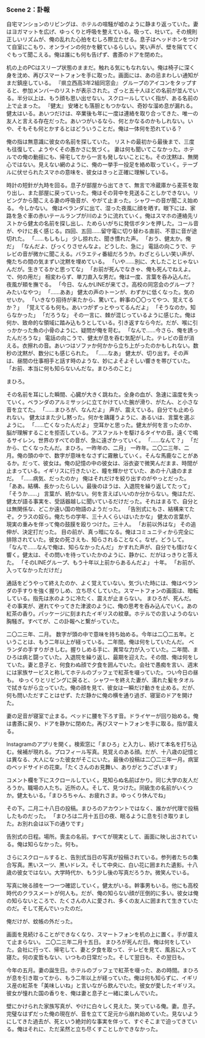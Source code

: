 ### Scene 2：訃報

自宅マンションのリビングは、ホテルの喧騒が嘘のように静まり返っていた。妻はヨガマットを広げ、ゆっくりと呼吸を整えている。吸って、吐いて。その規則正しいリズムが、俺の乱れた心拍をむしろ際立たせる。息子はヘッドホンをつけて自室にこもり、オンラインの何かを観ているらしい。笑い声が、壁を隔ててくぐもって聞こえる。俺は誰にも何も告げず、書斎のドアを閉めた。

机の上のPCはスリープ状態のままだ。触れる気にもなれない。俺は椅子に深く身を沈め、再びスマートフォンを手に取った。画面には、あの忌まわしい通知がまだ鎮座している。
『県立西高3年2組同窓会』
グループのアイコンをタップすると、参加メンバーのリストが表示された。ざっと五十人ほどの名前が並んでいる。半分以上は、もう顔も思い出せない。スクロールしていく指が、ある名前の上で止まった。
『健太』
安堵とも落胆ともつかない、奇妙な溜め息が漏れる。健太はいる。あいつだけは、卒業後も年に一度は連絡を取り合ってきた、唯一の友人と言える存在だった。あいつがいるなら、何とかなるのかもしれない。いや、そもそも何とかするとはどういうことだ。俺は一体何を恐れている？

俺の指は無意識に彼女の名前を探していた。
リストの最初から最後まで、三度も往復して、ようやくその愚かさに気づく。
妻は何も聞いてこなかった。ホテルでの俺の動揺にも、帰宅してから一言も発しないことにも。その沈黙は、無関心ではない。見えない網のように、俺の一挙手一投足を絡め取っていく。テーブルに伏せられたスマホの意味を、彼女はきっと正確に理解している。

時計の短針が九時を回る。息子が部屋から出てきて、無言で冷蔵庫から麦茶を取り出し、また部屋に戻っていった。俺はその背中を見送ることしかできない。リビングから聞こえる妻の呼吸音が、やがて止まった。シャワーの音が聞こえ始める。
今しかない。
俺はベランダに出て、湿った夜風に顔を晒す。眼下には、家路を急ぐ車の赤いテールランプが川のように流れていく。俺はスマホの連絡先リストから健太の名前を探し出し、ためらいがちに発信ボタンを押した。コール音が、やけに長く感じる。四回、五回……留守電に切り替わる直前、不意に音が途切れた。
「……もしもし」
少し掠れた、聞き慣れた声。
「おう、健太か。俺だ」
「なんだよ、びっくりさせんなよ。どうした、急に」
電話の向こうで、テレビの音が微かに聞こえる。バラエティ番組だろうか。わざとらしい笑い声が、俺たちの間の気まずい沈黙を埋めている。
「いや……別に、大したことじゃないんだが。生きてるかと思ってな」
「お前が死んでなきゃ、俺も死んでねえよ。で、何の用だ」
相変わらず、単刀直入な男だ。俺は一度、言葉を呑み込んだ。夜風が頬を撫でる。
「今日、なんかLINEが来てさ。高校の同窓会のグループ？ みたいなやつ」
「……ああ」
健太の声のトーンが、わずかに低くなった。気のせいか。
「いきなり招待が来たから、驚いて。幹事の〇〇ってやつ、覚えてるか？」
「覚えてるも何も。あいつがずっとやってるんだよ」
「そうなのか。知らなかった」
「だろうな」
その一言に、棘が混じっているように感じた。俺は何か、致命的な領域に踏み込もうとしている。引き返すなら今だ。だが、喉に引っかかった魚の小骨のように、疑問が俺を苛む。
「なんで……今さら、俺を誘ったんだろうな」
電話の向こうで、健太が息を呑む気配がした。テレビの音が消える。衣擦れの音。あいつはソファか何かから立ち上がったのかもしれない。数秒の沈黙が、数分にも感じられた。
「……なあ」
健太が、切り出す。その声は、昼間の仕事相手と話す時のような、妙によそよそしい響きを帯びていた。
「お前、本当に何も知らないんだな。まひろのこと」

まひろ。

その名前を耳にした瞬間、心臓が大きく跳ねた。全身の血が、急速に温度を失っていく。ベランダのアルミサッシに立てかけていた腕が滑り、がたん、と小さな音を立てた。
「……まひろが、なんだよ」
声が、震えている。自分でも止められない。
健太はまた少し黙った。何かを躊躇うように、あるいは、言葉を選ぶように。
「……亡くなったんだよ」
空耳かと思った。健太が何を言ったのか、脳が理解することを拒否している。アスファルトを駆けるタイヤの音。遠くで鳴るサイレン。世界のすべての音が、急に遠ざかっていく。
「……なんて？」
「だから、亡くなったんだ。まひろ。一昨年の、二月」
一昨年。二〇二三年、二月。俺の頭の中で、数字が意味をなさずに霧散していく。そんな馬鹿なことがあるか。だって、彼女は。俺の記憶の中の彼女は、浴衣姿で微笑んだまま、時間が止まっている。イギリスに行きたいと、瞳を輝かせていた、あの十八歳のままだ。
「……病気、だったのか」
俺はそれだけを絞り出すのがやっとだった。
「ああ。結構、長かったらしい。最後のほうは、入退院を繰り返してたって」
「そうか……」
言葉が、続かない。何を言えばいいのか分からない。俺はただ、健太が語る事実を、受話器越しに聞いているだけだった。それはまるで、自分とは無関係な、どこか遠い国の物語のようだった。
「告別式にもさ、結構来てたぞ。クラスの奴ら。俺たちの学年、三十人くらいはいたかな」
健太の言葉が、現実の重みを伴って俺の鼓膜を殴りつけた。三十人。
「お前以外はな」
その追伸が、決定打だった。
目の前が、真っ暗になる。俺はコミュニティから完全に排除されていた。彼女の死さえも、知らされることなく。なぜ。どうして。
「なんで……なんで俺は、知らなかったんだ」
かすれた声が、自分でも情けなく響く。健太は、その問いを待っていたかのように、静かに、だがはっきりと答えた。
「そのLINEグループ、もう十年以上前からあるんだよ」
十年。
「お前が、入ってなかっただけだ」

通話をどうやって終えたのか、よく覚えていない。気づいた時には、俺はベランダの手すりを強く握りしめ、立ち尽くしていた。スマートフォンの画面は、暗転している。指先は氷のように冷たく、震えが止まらない。
まひろが、死んだ。
その事実が、遅れてやってきた津波のように、俺の思考を呑み込んでいく。あの紅茶の香り。パッケージに刻まれたイギリスの紋章。ホテルでの言いようのない胸騒ぎ。すべてが、この訃報へと繋がっていた。

二〇二三年、二月。
数字が頭の中で意味を持ち始める。今年は二〇二五年。ということは、もう二年以上が経っている。二年間。俺は何をしていたんだ。
ベランダの手すりがきしむ。握りしめる手に、異常な力が入っていた。二年間、まひろは病と闘っていた。入退院を繰り返し、最期を迎えた。その間、俺は何をしていた。妻と息子と、何食わぬ顔で夕食を囲んでいた。会社で愚痴を言い、週末には家族サービスと称してホテルのブッフェで紅茶を啜っていた。つい今日の昼も。
ゆっくりとリビングに戻ると、シャワーを終えた妻が、濡れた髪をタオルで拭きながら立っていた。俺の顔を見て、彼女は一瞬だけ動きを止める。だが、何も問いただすことはせず、ただ静かに俺の横を通り過ぎ、寝室のドアを開けた。

妻の足音が寝室で止まる。ベッドに腰を下ろす音。ドライヤーが回り始める。俺は書斎に戻り、ドアを静かに閉めた。再びスマートフォンを手に取る。指が震える。

Instagramのアプリを開く。検索窓に「まひろ」と入力し、続けて本名を打ち込む。候補が現れる。プロフィール写真。見覚えのある顔。だが、十八歳の記憶とは異なる、大人になった彼女がそこにいた。最後の投稿は二〇二三年一月。病室のベッドサイドの花束。「たくさんのお見舞い、ありがとうございます」

コメント欄を下にスクロールしていく。見知らぬ名前ばかり。同じ大学の友人だろうか。職場の人たち。近所の人。そして、見つけた。同級生の名前がいくつか。健太もいる。「まひろちゃん、お疲れさま。ゆっくり休んでね」

その下。二月二十八日の投稿。まひろのアカウントではなく、誰かが代理で投稿したものだった。
「まひろは二月十五日の夜、眠るように息を引き取りました。お別れ会は以下の通りです」

告別式の日程。場所。喪主の名前。すべてが現実として、画面に映し出されている。俺は知らなかった。何も。

さらにスクロールすると、告別式当日の写真が投稿されている。参列者たちの集合写真。黒いスーツ、黒いドレス。そして中央に、白い花に囲まれた遺影。十八歳の彼女ではない。大学時代か、もう少し後の写真だろうか。微笑んでいる。

写真に映る顔を一つ一つ確認していく。健太がいる。幹事男もいる。他にも高校時代のクラスメートが何人も。だが、俺の知らない顔が圧倒的に多い。彼女は俺の知らないところで、たくさんの人に愛され、多くの友人に囲まれて生きていたのだ。そして死んでいったのだ。

俺だけが、蚊帳の外だった。

画面を見続けることができなくなり、スマートフォンを机の上に置く。手が震えて止まらない。
二〇二三年二月十五日。
まひろが死んだ日。俺は何をしていた。会社に行って、帰宅して、妻と夕食を取って、テレビを見て、風呂に入って寝た。何の変哲もない、いつもの日常だった。そして翌日も、その翌日も。

今年の五月。妻の誕生日。ホテルのブッフェで紅茶を啜った、あの時間。まひろが息を引き取ってから、もう二年以上が経っていた。俺は何も知らずに、イギリス産の紅茶を「美味しいね」と言いながら飲んでいた。彼女が愛したイギリス。彼女が憧れた国の香りを、俺は妻と息子と一緒に楽しんでいた。

壁にかけられた家族写真が、やけに白々しく見えた。笑っている俺。妻。息子。完璧なはずだった俺の現在が、音を立てて足元から崩れ始めていた。見ないようにしてきた過去が、死という絶対的な事実を伴って、すぐそこまで迫ってきている。俺はそれに、ただ呆然と立ち尽くすことしかできなかった。